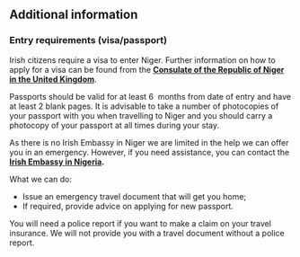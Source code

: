 ## Additional information

### **Entry requirements (visa/passport)**

Irish citizens require a visa to enter Niger. Further information on how to apply for a visa can be found from the [**Consulate of the Republic of Niger in the United Kingdom**](https://www.nigerconsulate.org.uk/).

Passports should be valid for at least 6  months from date of entry and have at least 2 blank pages. It is advisable to take a number of photocopies of your passport with you when travelling to Niger and you should carry a photocopy of your passport at all times during your stay.

As there is no Irish Embassy in Niger we are limited in the help we can offer you in an emergency. However, if you need assistance, you can contact the [**Irish Embassy in Nigeria**](https://www.ireland.ie/en/nigeria/abuja/)**.**

What we can do:

* Issue an emergency travel document that will get you home;
* If required, provide advice on applying for new passport.

You will need a police report if you want to make a claim on your travel insurance. We will not provide you with a travel document without a police report.